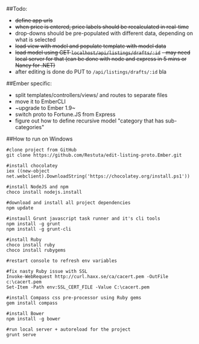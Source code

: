##Todo:
 * ~~define app urls~~
 * ~~when price is entered, price labels should be recalculated in real-time~~
 * drop-downs should be pre-populated with different data, depending on what is selected
 * ~~load view with model and populate template with model data~~
 * ~~load model using GET `localhost/api/listings/drafts/:id`~~
     ~~- may need local server for that (can be done with node and express in 5 mins or Nancy for .NET)~~
 * after editing is done do PUT to `/api/listings/drafts/:id` bla
 
 ##Ember specific:
 * split templates/controllers/views/ and routes to separate files
 * move it to EmberCLI
 * ~upgrade to Ember 1.9~
 * switch proto to Fortune.JS from Express
 * figure out how to define recursive model "category that has sub-categories"
 
##How to run on Windows
```
#clone project from GitHub
git clone https://github.com/Restuta/edit-listing-proto.Ember.git

#install chocolatey
iex ((new-object net.webclient).DownloadString('https://chocolatey.org/install.ps1'))

#install NodeJS and npm
choco install nodejs.install

#download and install all project dependencies
npm update 

#instaull Grunt javascript task runner and it's cli tools
npm install -g grunt
npm install -g grunt-cli

#install Ruby
choco install ruby
choco install rubygems

#restart console to refresh env variables

#fix nasty Ruby issue with SSL
Invoke-WebRequest http://curl.haxx.se/ca/cacert.pem -OutFile c:\cacert.pem
Set-Item -Path env:SSL_CERT_FILE -Value C:\cacert.pem

#install Compass css pre-processor using Ruby gems
gem install compass

#install Bower
npm install -g bower

#run local server + autoreload for the project
grunt serve
```
